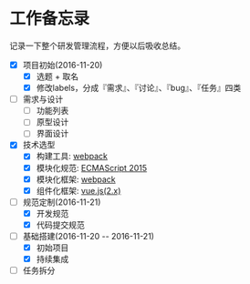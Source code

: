 # 工作备忘录

记录一下整个研发管理流程，方便以后吸收总结。

- [x] 项目初始(2016-11-20)
    - [x] 选题 + 取名
    - [x] 修改labels，分成『需求』、『讨论』、『bug』、『任务』四类
- [ ] 需求与设计
    - [ ] 功能列表
    - [ ] 原型设计
    - [ ] 界面设计
- [x] 技术选型
    - [x] 构建工具: [webpack](https://webpack.github.io/)
    - [x] 模块化规范: [ECMAScript 2015](https://en.wikipedia.org/wiki/ECMAScript#6th_Edition_-_ECMAScript_2015)
    - [x] 模块化框架: [webpack](https://webpack.github.io/)
    - [x] 组件化框架: [vue.js(2.x)](http://vuejs.org/)
- [ ] 规范定制(2016-11-21)
    - [x] 开发规范
    - [x] 代码提交规范
- [ ] 基础搭建(2016-11-20 -- 2016-11-21)
    - [x] 初始项目
    - [x] 持续集成
- [ ] 任务拆分
